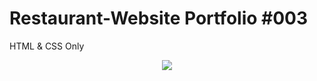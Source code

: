 # Restaurant-Website Portfolio #003
HTML &amp; CSS Only

<p align="center">
    <img src="https://github.com/GylanSalih/Restaurant-Website/blob/main/img/Showcase_Website.png" />
</p>
